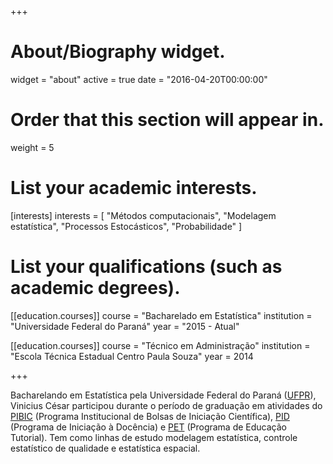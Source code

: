 +++
# About/Biography widget.
widget = "about"
active = true
date = "2016-04-20T00:00:00"

# Order that this section will appear in.
weight = 5

# List your academic interests.
[interests]
  interests = [
    "Métodos computacionais",
    "Modelagem estatística",
    "Processos Estocásticos",
    "Probabilidade"
  ]

# List your qualifications (such as academic degrees).
[[education.courses]]
  course = "Bacharelado em Estatística"
  institution = "Universidade Federal do Paraná"
  year = "2015 - Atual"

[[education.courses]]
  course = "Técnico em Administração"
  institution = "Escola Técnica Estadual Centro Paula Souza"
  year = 2014

 
+++

Bacharelando em Estatística pela Universidade Federal do Paraná ([UFPR][ufpr]), Vinicius César participou durante o período de graduação em atividades do [PIBIC][pibic] (Programa Institucional de Bolsas de Iniciação Científica), [PID][pid] (Programa de Iniciação à Docência) e [PET][pet] (Programa de Educação Tutorial). Tem como linhas de estudo modelagem estatística, controle estatístico de qualidade e estatística espacial.  

[ufpr]: http://www.ufpr.br/portalufpr/
[pibic]: http://www.prppg.ufpr.br/site/ic/
[pid]: http://www.prograd.ufpr.br/portal/copeg/monitoriapidpim/
[pet]: http://www.pet.est.ufpr.br/


